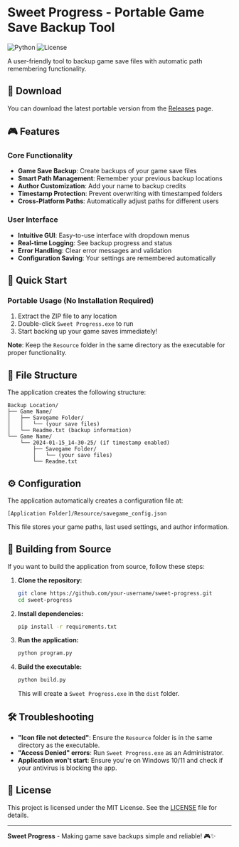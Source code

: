 # Sweet Progress - Portable Game Save Backup Tool

![Python](https://img.shields.io/badge/Python-3.8+-blue.svg)
![License](https://img.shields.io/badge/License-MIT-green.svg)

A user-friendly tool to backup game save files with automatic path remembering functionality.

## 🚀 Download
You can download the latest portable version from the [Releases](https://github.com/your-username/sweet-progress/releases) page.

## 🎮 Features

### Core Functionality
- **Game Save Backup**: Create backups of your game save files
- **Smart Path Management**: Remember your previous backup locations
- **Author Customization**: Add your name to backup credits
- **Timestamp Protection**: Prevent overwriting with timestamped folders
- **Cross-Platform Paths**: Automatically adjust paths for different users

### User Interface
- **Intuitive GUI**: Easy-to-use interface with dropdown menus
- **Real-time Logging**: See backup progress and status
- **Error Handling**: Clear error messages and validation
- **Configuration Saving**: Your settings are remembered automatically

## 🚀 Quick Start

### Portable Usage (No Installation Required)
1. Extract the ZIP file to any location
2. Double-click `Sweet Progress.exe` to run
3. Start backing up your game saves immediately!

**Note**: Keep the `Resource` folder in the same directory as the executable for proper functionality.

## 📁 File Structure

The application creates the following structure:
```
Backup Location/
├── Game Name/
│   ├── Savegame Folder/
│   │   └── (your save files)
│   └── Readme.txt (backup information)
└── Game Name/
    └── 2024-01-15_14-30-25/ (if timestamp enabled)
        ├── Savegame Folder/
        │   └── (your save files)
        └── Readme.txt
```

## ⚙️ Configuration

The application automatically creates a configuration file at:
```
[Application Folder]/Resource/savegame_config.json
```
This file stores your game paths, last used settings, and author information.

## 🔧 Building from Source

If you want to build the application from source, follow these steps:

1. **Clone the repository:**
   ```sh
   git clone https://github.com/your-username/sweet-progress.git
   cd sweet-progress
   ```

2. **Install dependencies:**
   ```sh
   pip install -r requirements.txt
   ```

3. **Run the application:**
   ```sh
   python program.py
   ```

4. **Build the executable:**
   ```sh
   python build.py
   ```
   This will create a `Sweet Progress.exe` in the `dist` folder.

## 🛠️ Troubleshooting

- **"Icon file not detected"**: Ensure the `Resource` folder is in the same directory as the executable.
- **"Access Denied" errors**: Run `Sweet Progress.exe` as an Administrator.
- **Application won't start**: Ensure you're on Windows 10/11 and check if your antivirus is blocking the app.

## 📄 License
This project is licensed under the MIT License. See the [LICENSE](LICENSE) file for details.

---

**Sweet Progress** - Making game save backups simple and reliable! 🎮✨
